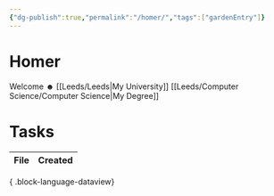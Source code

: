 ```yaml
---
{"dg-publish":true,"permalink":"/homer/","tags":["gardenEntry"]}
---
```


# Homer
Welcome ☻
[[Leeds/Leeds\|My University]]
[[Leeds/Computer Science/Computer Science\|My Degree]]


# Tasks
| File | Created |
| ---- | ------- |

{ .block-language-dataview}